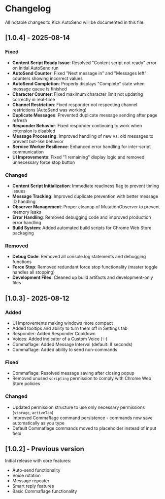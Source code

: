 # Changelog

All notable changes to Kick AutoSend will be documented in this file.

## [1.0.4] - 2025-08-14

### Fixed
- **Content Script Ready Issue**: Resolved "Content script not ready" error on initial AutoSend run
- **AutoSend Counter**: Fixed "Next message in" and "Messages left" counters showing incorrect values
- **AutoSend Completion**: Properly displays "Complete" state when message queue is finished
- **Character Counter**: Fixed maximum character limit not updating correctly in real-time
- **Channel Restriction**: Fixed responder not respecting channel restrictions (AutoSend was working)
- **Duplicate Messages**: Prevented duplicate message sending after page refresh
- **Responder Behavior**: Fixed responder continuing to work when extension is disabled
- **Message Processing**: Improved handling of new vs. old messages to prevent bot-like behavior
- **Service Worker Resilience**: Enhanced error handling for inter-script communication
- **UI Improvements**: Fixed "1 remaining" display logic and removed unnecessary force stop button

### Changed
- **Content Script Initialization**: Immediate readiness flag to prevent timing issues
- **Message Tracking**: Improved duplicate prevention with better message ID handling
- **Observer Management**: Proper cleanup of MutationObserver to prevent memory leaks
- **Error Handling**: Removed debugging code and improved production error handling
- **Build System**: Added automated build scripts for Chrome Web Store packaging

### Removed
- **Debug Code**: Removed all console.log statements and debugging functions
- **Force Stop**: Removed redundant force stop functionality (master toggle handles all stopping)
- **Development Files**: Cleaned up build artifacts and development-only files

## [1.0.3] - 2025-08-12

### Added
- UI improvements making windows more compact
- Added tooltips and ability to turn them off in Settings tab
- Responder: Added Responder Cooldown
- Voices: Added indicator of a Custom Voice (✨)
- Commaflage: Added Message Interval (default: 8 seconds)
- Commaflage: Added ability to send non-commands

### Fixed
- Commaflage: Resolved message saving after closing popup
- Removed unused `scripting` permission to comply with Chrome Web Store policies

### Changed
- Updated permission structure to use only necessary permissions (`storage`, `activeTab`)
- Improved Commaflage command persistence - commands now save automatically as you type
- Default Commaflage commands moved to placeholder instead of input field

## [1.0.2] - Previous version

Initial release with core features:
- Auto-send functionality
- Voice rotation
- Message repeater
- Smart reply features
- Basic Commaflage functionality
